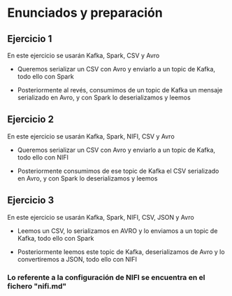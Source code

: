 # Enunciados y preparación 

## Ejercicio 1

En este ejercicio se usarán Kafka, Spark, CSV y Avro

- Queremos serializar un CSV con Avro y enviarlo a un topic de Kafka, todo ello con Spark

- Posteriormente al revés, consumimos de un topic de Kafka un mensaje serializado en Avro, y con Spark lo deserializamos y leemos



## Ejercicio 2

En este ejercicio se usarán Kafka, Spark, NIFI, CSV y Avro

- Queremos serializar un CSV con Avro y enviarlo a un topic de Kafka, todo ello con NIFI

- Posteriormente consumimos de ese topic de Kafka el CSV serializado en Avro, y con Spark lo deserializamos y leemos



## Ejercicio 3

En este ejercicio se usarán Kafka, Spark, NIFI, CSV, JSON y Avro

- Leemos un CSV, lo serializamos en AVRO y lo enviamos a un topic de Kafka, todo ello con Spark

- Posteriormente leemos este topic de Kafka, deserializamos de Avro y lo convertiremos a JSON, todo ello con NIFI


### Lo referente a la configuración de NIFI se encuentra en el fichero "nifi.md"
